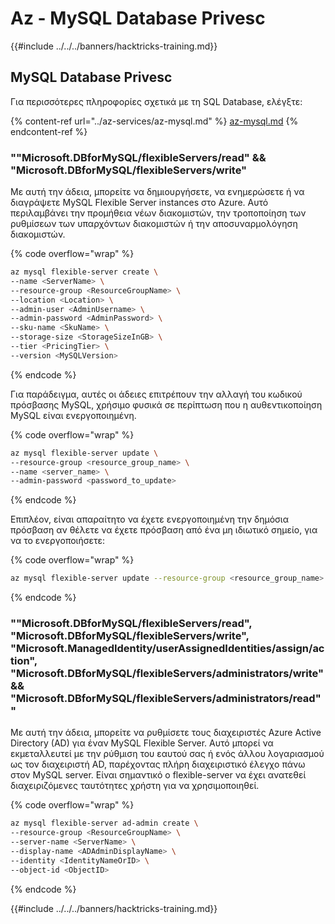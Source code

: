 # Az - MySQL Database Privesc

{{#include ../../../banners/hacktricks-training.md}}


## MySQL Database Privesc
Για περισσότερες πληροφορίες σχετικά με τη SQL Database, ελέγξτε:

{% content-ref url="../az-services/az-mysql.md" %}
[az-mysql.md](../az-services/az-mysql.md)
{% endcontent-ref %}

### ""Microsoft.DBforMySQL/flexibleServers/read" && "Microsoft.DBforMySQL/flexibleServers/write"

Με αυτή την άδεια, μπορείτε να δημιουργήσετε, να ενημερώσετε ή να διαγράψετε MySQL Flexible Server instances στο Azure. Αυτό περιλαμβάνει την προμήθεια νέων διακομιστών, την τροποποίηση των ρυθμίσεων των υπαρχόντων διακομιστών ή την αποσυναρμολόγηση διακομιστών.

{% code overflow="wrap" %}
```bash
az mysql flexible-server create \
--name <ServerName> \
--resource-group <ResourceGroupName> \
--location <Location> \
--admin-user <AdminUsername> \
--admin-password <AdminPassword> \
--sku-name <SkuName> \
--storage-size <StorageSizeInGB> \
--tier <PricingTier> \
--version <MySQLVersion>
```
{% endcode %}

Για παράδειγμα, αυτές οι άδειες επιτρέπουν την αλλαγή του κωδικού πρόσβασης MySQL, χρήσιμο φυσικά σε περίπτωση που η αυθεντικοποίηση MySQL είναι ενεργοποιημένη.

{% code overflow="wrap" %}
```bash
az mysql flexible-server update \
--resource-group <resource_group_name> \
--name <server_name> \
--admin-password <password_to_update>
```
{% endcode %}

Επιπλέον, είναι απαραίτητο να έχετε ενεργοποιημένη την δημόσια πρόσβαση αν θέλετε να έχετε πρόσβαση από ένα μη ιδιωτικό σημείο, για να το ενεργοποιήσετε:

{% code overflow="wrap" %}
```bash
az mysql flexible-server update --resource-group <resource_group_name> --server-name <server_name> --public-access Enabled
```
{% endcode %}

### ""Microsoft.DBforMySQL/flexibleServers/read", "Microsoft.DBforMySQL/flexibleServers/write", "Microsoft.ManagedIdentity/userAssignedIdentities/assign/action", "Microsoft.DBforMySQL/flexibleServers/administrators/write" && "Microsoft.DBforMySQL/flexibleServers/administrators/read""

Με αυτή την άδεια, μπορείτε να ρυθμίσετε τους διαχειριστές Azure Active Directory (AD) για έναν MySQL Flexible Server. Αυτό μπορεί να εκμεταλλευτεί με την ρύθμιση του εαυτού σας ή ενός άλλου λογαριασμού ως τον διαχειριστή AD, παρέχοντας πλήρη διαχειριστικό έλεγχο πάνω στον MySQL server. Είναι σημαντικό ο flexible-server να έχει ανατεθεί διαχειριζόμενες ταυτότητες χρήστη για να χρησιμοποιηθεί.

{% code overflow="wrap" %}
```bash
az mysql flexible-server ad-admin create \
--resource-group <ResourceGroupName> \
--server-name <ServerName> \
--display-name <ADAdminDisplayName> \
--identity <IdentityNameOrID> \
--object-id <ObjectID>
```
{% endcode %}

{{#include ../../../banners/hacktricks-training.md}}
